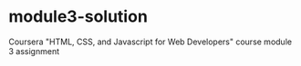 # module3-solution
Coursera "HTML, CSS, and Javascript for Web Developers" course module 3 assignment
